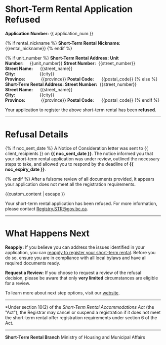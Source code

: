 # Short-Term Rental Application Refused

**Application Number:**
{{ application_num }}

{% if rental_nickname %}
**Short-Term Rental Nickname:**
{{rental_nickname}}
{% endif %}

{% if unit_number %}
**Short-Term Rental Address:**
**Unit Number:**&nbsp;&nbsp;&nbsp;&nbsp;&nbsp;{{unit_number}}
**Street Number:**&nbsp;  {{street_number}}  
**Street Name:**&nbsp;&nbsp;&nbsp;&nbsp;&nbsp;    {{street_name}}  
**City:**&nbsp;&nbsp;&nbsp;&nbsp;&nbsp;&nbsp;&nbsp;&nbsp;&nbsp;&nbsp;&nbsp;&nbsp;&nbsp;&nbsp;&nbsp;&nbsp;&nbsp;&nbsp;&nbsp;&nbsp;{{city}}  
**Province:**&nbsp;&nbsp;&nbsp;&nbsp;&nbsp;&nbsp;&nbsp;&nbsp;&nbsp;&nbsp;&nbsp;&nbsp;&nbsp;{{province}}
**Postal Code:**&nbsp;&nbsp;&nbsp;&nbsp;&nbsp;&nbsp;{{postal_code}}
{% else %}
**Short-Term Rental Address:**
**Street Number:**&nbsp;  {{street_number}}  
**Street Name:**&nbsp;&nbsp;&nbsp;&nbsp;&nbsp;    {{street_name}}  
**City:**&nbsp;&nbsp;&nbsp;&nbsp;&nbsp;&nbsp;&nbsp;&nbsp;&nbsp;&nbsp;&nbsp;&nbsp;&nbsp;&nbsp;&nbsp;&nbsp;&nbsp;&nbsp;&nbsp;&nbsp;{{city}}  
**Province:**&nbsp;&nbsp;&nbsp;&nbsp;&nbsp;&nbsp;&nbsp;&nbsp;&nbsp;&nbsp;&nbsp;&nbsp;&nbsp;{{province}}
**Postal Code:**&nbsp;&nbsp;&nbsp;&nbsp;&nbsp;&nbsp;{{postal_code}}
{% endif %}

Your application to register the above short-term rental has been **refused**.

---

# Refusal Details

{% if noc_sent_date %}
A Notice of Consideration letter was sent to {{ client_recipients }} on **{{ noc_sent_date }}**. The notice informed you that your short-term rental application was under review, outlined the necessary steps to take, and allowed you to respond by the deadline of **{{ noc_expiry_date }}**.

{% endif %}
After a fulsome review of all documents provided, it appears your application does not meet all the registration requirements.

{{custom_content | escape }}

Your short-term rental application has been refused. For more information, please contact [Registry.STR@gov.bc.ca](mailto:Registry.STR@gov.bc.ca).

---

# What Happens Next
**Reapply:**  If you believe you can address the issues identified in your application, you can [reapply to register your short-term rental](https://www2.gov.bc.ca/gov/content/housing-tenancy/short-term-rentals/registry/host-registration). Before you do so, ensure you are in compliance with all local bylaws and have all required documents ready.

**Request a Review:** If you choose to request a review of the refusal decision, please be aware that only **very limited** circumstances are eligible for a review.

To learn more about next step options, visit our [website](https://www2.gov.bc.ca/gov/content/housing-tenancy/short-term-rentals/registry/host-registration#afteryouapply).

---
*Under section 10(2) of the _Short-Term Rental Accommodations Act_ (the "Act"), the Registrar may cancel or suspend a registration if it does not meet the short-term rental offer registration requirements under section 6 of the Act.

---

**Short-Term Rental Branch**
Ministry of Housing and Municipal Affairs
